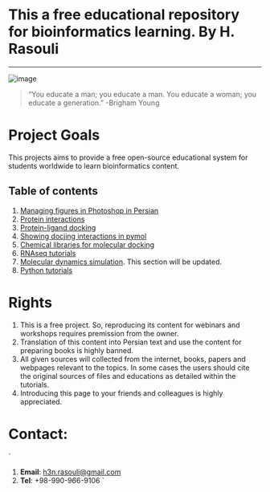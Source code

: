 # This a free educational repository for bioinformatics learning. By H. Rasouli
*****************************************************


![image](https://user-images.githubusercontent.com/17006122/147690420-cd1f6572-bafe-4b00-8f1d-ab884b061a55.png)

> “You educate a man; you educate a man. You educate a woman; you educate a generation.”
-Brigham Young


# Project Goals
This projects aims to provide a free open-source educational system for students worldwide to learn bioinformatics content.


## Table of contents
1. [Managing figures in Photoshop in Persian](https://github.com/zagrosman/Students/blob/master/%DA%A9%D8%A7%D8%B1%20%D8%A8%D8%A7%20%D8%A7%D8%A8%D8%B2%D8%A7%D8%B1%20Frame%20tool%20%D8%A8%D8%B1%D8%A7%DB%8C%20%D8%AA%D9%86%D8%B8%DB%8C%D9%85%20%D8%A7%D8%A8%D8%B9%D8%A7%D8%AF.pdf)
2. [Protein interactions](https://github.com/zagrosman/Students/blob/master/PPIs%20interactions%20using%20Chimera.md)
3. [Protein-ligand docking](https://github.com/zagrosman/Students/blob/master/protein-ligand%20docking.md)
4. [Showing docjing interactions in pymol](https://github.com/zagrosman/Students/blob/master/Showing%20interactions%20using%20PyMOL.pdf)
5. [Chemical libraries for molecular docking](https://github.com/zagrosman/Students/blob/master/chemical%20libraries%20for%20docking.md)
6. [RNAseq tutorials](https://github.com/zagrosman/Students/tree/master/RNAseq)
7. [Molecular dynamics simulation]( ). This section will be updated. 
8. [Python tutorials](https://github.com/zagrosman/pythoncode-tutorials)



# Rights
1. This is a free project. So, reproducing its content for webinars and workshops requires premission from the owner. 
2. Translation of this content into Persian text and use the content for preparing books is highly banned. 
3. All given sources will collected from the internet, books, papers and webpages relevant to the topics. In some cases the users should cite the original sources of files and educations as detailed within the tutorials. 
4. Introducing this page to your friends and colleagues is highly appreciated. 


# Contact:
`
1. **Email**: h3n.rasouli@gmail.com
2. **Tel**: +98-990-966-9106
`
